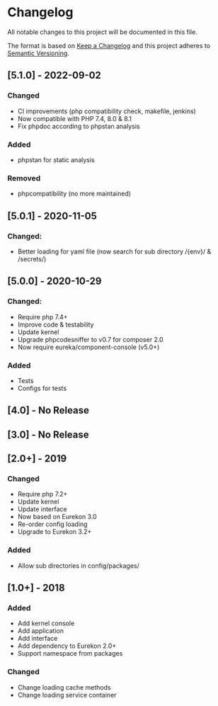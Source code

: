 # Changelog
All notable changes to this project will be documented in this file.

The format is based on [Keep a Changelog](http://keepachangelog.com/en/1.0.0/)
and this project adheres to [Semantic Versioning](http://semver.org/spec/v2.0.0.html).


## [5.1.0] - 2022-09-02
### Changed
* CI improvements (php compatibility check, makefile, jenkins)
* Now compatible with PHP 7.4, 8.0 & 8.1
* Fix phpdoc according to phpstan analysis
### Added
* phpstan for static analysis
### Removed
* phpcompatibility (no more maintained)

## [5.0.1] - 2020-11-05
### Changed:
 * Better loading for yaml file (now search for sub directory /{env}/ & /secrets/)

## [5.0.0] - 2020-10-29
### Changed:
 * Require php 7.4+
 * Improve code & testability
 * Update kernel
 * Upgrade phpcodesniffer to v0.7 for composer 2.0
 * Now require eureka/component-console (v5.0+)
### Added
 * Tests
 * Configs for tests



## [4.0] - No Release



## [3.0] - No Release



## [2.0+] - 2019
### Changed  
 * Require php 7.2+
 * Update kernel
 * Update interface
 * Now based on Eurekon 3.0
 * Re-order config loading
 * Upgrade to Eurekon 3.2+
### Added
 * Allow sub directories in config/packages/


 
## [1.0+] - 2018
### Added
 * Add kernel console
 * Add application
 * Add interface
 * Add dependency to Eurekon 2.0+
 * Support namespace from packages
### Changed
 * Change loading cache methods
 * Change loading service container

